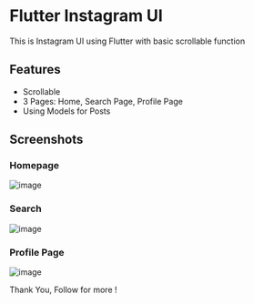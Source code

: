 # Flutter Instagram UI
This is Instagram UI using Flutter with basic scrollable function

## Features
+ Scrollable
+ 3 Pages: Home, Search Page, Profile Page
+ Using Models for Posts

## Screenshots

### Homepage
![image](https://github.com/realino98/flutter_instagram_ui/assets/63583418/e053fc01-5e70-4f09-bd22-1acd26562efd)

### Search
![image](https://github.com/realino98/flutter_instagram_ui/assets/63583418/ec71108f-2f31-47f6-832c-75104b33ccb1)

### Profile Page
![image](https://github.com/realino98/flutter_instagram_ui/assets/63583418/7073b366-6688-474d-85b9-6f7fd5c3b5b1)

Thank You,
Follow for more !
